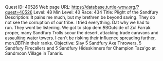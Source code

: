 Quest ID: 40526
Web page URL: https://database.turtle-wow.org/?quest=40526
Level: 48
Min Level: 40
Race: 434
Title: Plight of the Sandfury
Description: It pains me much, but my brethren be beyond saving. They do not see the corruption of our tribe. I tried everything. Dat why we had to run. They wont be listening. We got to stop dem.$B$BOutside of Zul'Farrak proper, many Sandfury Trolls scour the desert, attacking trade caravans and assaulting water towers. I can't be risking their influence spreading further, mon.$B$BThin their ranks.
Objective: Slay 5 Sandfury Axe Throwers, 5 Sandfury Firecallers and 5 Sandfury Hideskinners for Champion Taza'go at Sandmoon Village in Tanaris.
